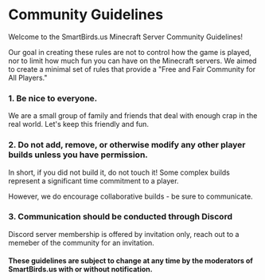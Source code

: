 # Community Guidelines
Welcome to the SmartBirds.us Minecraft Server Community Guidelines!

Our goal in creating these rules are not to control how the game is played, nor to limit how much fun you can have on the Minecraft servers. We aimed to create a minimal set of rules that provide a "Free and Fair Community for All Players."

### 1. Be nice to everyone.

We are a small group of family and friends that deal with enough crap in the real world. Let's keep this friendly and fun.

### 2. Do not add, remove, or otherwise modify any other player builds unless you have permission. 

In short, if you did not build it, do not touch it! Some complex builds represent a significant time commitment to a player. 

However, we do encourage collaborative builds - be sure to communicate.

### 3. Communication should be conducted through Discord

Discord server membership is offered by invitation only, reach out to a memeber of the community for an invitation.

#### These guidelines are subject to change at any time by the moderators of SmartBirds.us with or without notification.
